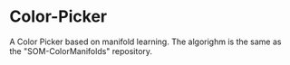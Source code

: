 # Color-Picker
A Color Picker based on manifold learning.  The algorighm is the same as the "SOM-ColorManifolds" repository.
